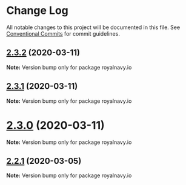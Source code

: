 # Change Log

All notable changes to this project will be documented in this file.
See [Conventional Commits](https://conventionalcommits.org) for commit guidelines.

## [2.3.2](https://github.com/Royal-Navy/standards-toolkit/compare/2.3.1...2.3.2) (2020-03-11)

**Note:** Version bump only for package royalnavy.io





## [2.3.1](https://github.com/Royal-Navy/standards-toolkit/compare/2.3.0...2.3.1) (2020-03-11)

**Note:** Version bump only for package royalnavy.io





# [2.3.0](https://github.com/Royal-Navy/standards-toolkit/compare/2.2.1...2.3.0) (2020-03-11)

**Note:** Version bump only for package royalnavy.io





## [2.2.1](https://github.com/Royal-Navy/standards-toolkit/compare/2.2.0...2.2.1) (2020-03-05)

**Note:** Version bump only for package royalnavy.io
